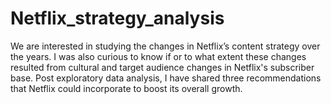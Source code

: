 # Netflix_strategy_analysis
We are interested in studying the changes in Netflix’s content strategy over the years. I was also curious to know if or to what extent these changes resulted from cultural and target audience changes in Netflix's subscriber base. Post exploratory data analysis, I have shared three recommendations that Netflix could incorporate to boost its overall growth.
